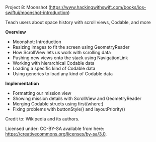 Project 8: Moonshot (https://www.hackingwithswift.com/books/ios-swiftui/moonshot-introduction)

Teach users about space history with scroll views, Codable, and more

**Overview**

- Moonshot: Introduction
- Resizing images to fit the screen using GeometryReader
- How ScrollView lets us work with scrolling data
- Pushing new views onto the stack using NavigationLink
- Working with hierarchical Codable data
- Loading a specific kind of Codable data
- Using generics to load any kind of Codable data


**Implementation**

- Formatting our mission view
- Showing mission details with ScrollView and GeometryReader
- Merging Codable structs using first(where:)
- Fixing problems with buttonStyle() and layoutPriority()


Credit to: Wikipedia and its authors.

Licensed under: CC-BY-SA available from here: https://creativecommons.org/licenses/by-sa/3.0.
